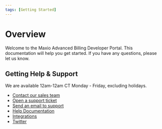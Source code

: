 ```yaml
---
tags: [Getting Started]
---
```


# Overview

Welcome to the Maxio Advanced Billing Developer Portal. This documentation will help you get started. If you have any questions, please let us know.

## Getting Help & Support

We are available 12am-12am CT Monday - Friday, excluding holidays.

- [Contact our sales team](mailto:sales@maxio.com)
- [Open a support ticket](https://maxio-chargify.zendesk.com/hc/en-us/requests/new)
- [Send an email to support](mailto:support@chargify.com)
- [Help Documentation](https://maxio-chargify.zendesk.com/hc/en-us#availability)
- [Integrations](../ecosystem/Ecosystem.md#integrations)
- [Twitter](https://twitter.com/WeAreMaxio)
